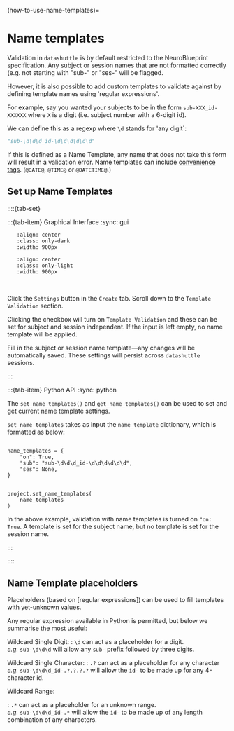 (how-to-use-name-templates)=

# Name templates

Validation in ``datashuttle`` is by default restricted to the
NeuroBlueprint specification. Any subject or session names
that are not formatted correctly (e.g. not starting with
"sub-" or "ses-" will be flagged.

However, it is also possible to add custom templates to validate against
by defining template names using 'regular expressions'.

For example, say you wanted your subjects to be in the form
`sub-XXX_id-XXXXXX` where `X` is a digit (i.e. subject number with
a 6-digit id).

We can define this
as a regexp where `\d` stands for 'any digit`:

```python
"sub-\d\d\d_id-\d\d\d\d\d\d"
```

If this is defined as a Name Template, any name that
does not take this form will result in a validation error.
Name templates can include [convenience tags](create-folders-convenience-tags).
(`@DATE@`, `@TIME@` or `@DATETIME@`.)

## Set up Name Templates
::::{tab-set}

:::{tab-item} Graphical Interface
:sync: gui

```{image} /_static/screenshots/how-to-name-templates-dark.png
   :align: center
   :class: only-dark
   :width: 900px
```
```{image} /_static/screenshots/how-to-name-templates-light.png
   :align: center
   :class: only-light
   :width: 900px
```
<br>


Click the `Settings` button in the `Create` tab. Scroll down to the
`Template Validation` section.

Clicking the checkbox will turn on `Template Validation` and these
can be set for subject and session independent. If the input is left empty,
no name template will be applied.

Fill in the subject or session name template—any changes
will be automatically saved. These settings will persist across
``datashuttle`` sessions.

:::

:::{tab-item} Python API
:sync: python

The `set_name_templates()` and `get_name_templates()` can be used
to set and get current name template settings.

`set_name_templates` takes as input the `name_template` dictionary,
which is formatted as below:

```

name_templates = {
    "on": True,
    "sub": "sub-\d\d\d_id-\d\d\d\d\d\d",
    "ses": None,
}


project.set_name_templates(
    name_templates
)

```

In the above example, validation with name templates is
turned on `"on: True`. A template is set for the subject name,
but no template is set for the session name.


:::

::::


## Name Template placeholders

Placeholders (based on [regular expressions]) can be used to
fill templates with yet-unknown values.

Any regular expression available in  Python is permitted,
but below we summarise the most useful:

Wildcard Single Digit:
: `\d` can act as a placeholder for a digit. \
*e.g.* `sub-\d\d\d` will allow any `sub-` prefix followed by three digits.

Wildcard Single Character:
: `.?` can act as a placeholder for any character \
*e.g.* `sub-\d\d\d_id-.?.?.?.?` will allow the `id-` to be made up for any 4-character id.

Wildcard Range:

: `.*` can act as a placeholder for an unknown range. \
*e.g.* `sub-\d\d\d_id-.*` will allow the `id-` to be made up of any length combination of any characters.
